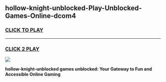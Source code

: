 
## hollow-knight-unblocked-Play-Unblocked-Games-Online-dcom4
<h3>
<a href="https://premium76.site?title=hollow-knight-unblocked&ref=25A">CLICK TO PLAY</a></h3>
<hr>

<h3>
<a href="https://premium76.site?title=hollow-knight-unblocked&ref=25A">CLICK 2 PLAY</a>
  
</h3>

<a href="https://premium76.site?title=hollow-knight-unblocked&ref=25A"><img src="https://clearcache.store/games.png"></a>


**hollow-knight-unblocked games unblocked: Your Gateway to Fun and Accessible Online Gaming**
